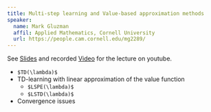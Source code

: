 ```yaml
---
title: Multi-step learning and Value-based approximation methods
speaker:
  name: Mark Gluzman
  affil: Applied Mathematics, Cornell University
  url: https://people.cam.cornell.edu/mg2289/
---
```


See [Slides](/static/files/RL_tutorials2019-0128mark.pdf) and recorded [Video](https://youtu.be/mIeoDCUmbz8) for the lecture on youtube.

- `$TD(\lambda)$`
- TD-learning with linear approximation of the value function 
  - `$LSPE(\lambda)$`
  - `$LSTD(\lambda)$`
- Convergence issues

<!-- - Fitted Q-leaning  (Deep Q-networks) (separate target network)
- Double DQN, Dueling Double DQN
- mention Soft Q-Learning -->

